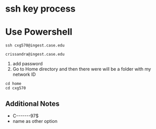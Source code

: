 # ssh key process
# Use Powershell

```
ssh cxg570@ingest.case.edu
```

```
crissandra@ingest.case.edu
```


1. add password
1. Go to Home directory and then there were will be a folder with my network ID

```
cd home
cd cxg570
```


## Additional Notes
- C-------97$
- name as other option 

